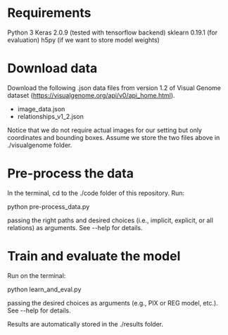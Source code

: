 # Requirements

Python 3
Keras 2.0.9 (tested with tensorflow backend)
sklearn 0.19.1 (for evaluation)
h5py (if we want to store model weights)


# Download data 

Download the following .json data files from version 1.2 of Visual Genome dataset (https://visualgenome.org/api/v0/api_home.html). 

- image_data.json 
- relationships_v1_2.json

Notice that we do not require actual images for our setting but only coordinates and bounding boxes. Assume we store the two files above in ./visualgenome folder.


# Pre-process the data

In the terminal, cd to the ./code folder of this repository. Run:

python pre-process_data.py

passing the right paths and desired choices (i.e., implicit, explicit, or all relations) as arguments. See --help for details.


# Train and evaluate the model

Run on the terminal:

python learn_and_eval.py

passing the desired choices as arguments (e.g., PIX or REG model, etc.). See --help for details.

Results are automatically stored in the ./results folder.


